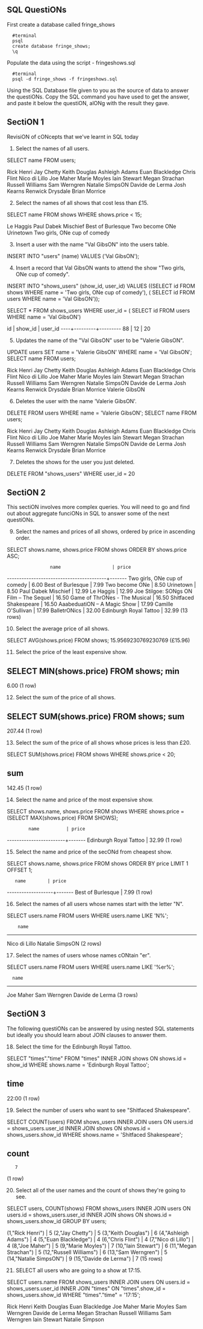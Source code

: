 ## SQL QuestiONs

First create a database called fringe_shows
```
  #terminal
  psql
  create database fringe_shows;
  \q
```

Populate the data using the script - fringeshows.sql
```
  #terminal
  psql -d fringe_shows -f fringeshows.sql
```

Using the SQL Database file given to you as the source of data to answer the questiONs.  Copy the SQL command you have used to get the answer, and paste it below the questiON, alONg with the result they gave.


## SectiON 1

  RevisiON of cONcepts that we've learnt in SQL today

  1. Select the names of all users.

  SELECT name FROM users;

  Rick Henri
  Jay Chetty
  Keith Douglas
  Ashleigh Adams
  Euan Blackledge
  Chris Flint
  Nico di Lillo
  Joe Maher
  Marie Moyles
  Iain Stewart
  Megan Strachan
  Russell Williams
  Sam Werngren
  Natalie SimpsON
  Davide de Lerma
  Josh Kearns
  Renwick Drysdale
  Brian Morrice

  2. Select the names of all shows that cost less than £15.

  SELECT name FROM shows WHERE shows.price < 15;

  Le Haggis
  Paul Dabek Mischief 
  Best of Burlesque
  Two become ONe
  Urinetown
  Two girls, ONe cup of comedy

  3. Insert a user with the name "Val GibsON" into the users table.

  INSERT INTO "users" (name) VALUES
  ('Val GibsON');

  4. Insert a record that Val GibsON wants to attend the show "Two girls, ONe cup of comedy".

  INSERT INTO "shows_users" (show_id, user_id) VALUES ((SELECT id FROM shows WHERE name = 'Two girls, ONe cup of comedy'), ( SELECT id FROM users WHERE name = 'Val GibsON'));

SELECT * FROM shows_users WHERE user_id = ( SELECT id FROM users WHERE name = 'Val GibsON')

 id | show_id | user_id 
----+---------+---------
 88 |      12 |      20


  5. Updates the name of the "Val GibsON" user to be "Valerie GibsON".

  UPDATE users SET name = 'Valerie GibsON' WHERE name = 'Val GibsON';
  SELECT name FROM users;

  Rick Henri
  Jay Chetty
  Keith Douglas
  Ashleigh Adams
  Euan Blackledge
  Chris Flint
  Nico di Lillo
  Joe Maher
  Marie Moyles
  Iain Stewart
  Megan Strachan
  Russell Williams
  Sam Werngren
  Natalie SimpsON
  Davide de Lerma
  Josh Kearns
  Renwick Drysdale
  Brian Morrice
  Valerie GibsON


  6. Deletes the user with the name 'Valerie GibsON'.

  DELETE FROM users WHERE name = 'Valerie GibsON';
  SELECT name FROM users;

  Rick Henri
  Jay Chetty
  Keith Douglas
  Ashleigh Adams
  Euan Blackledge
  Chris Flint
  Nico di Lillo
  Joe Maher
  Marie Moyles
  Iain Stewart
  Megan Strachan
  Russell Williams
  Sam Werngren
  Natalie SimpsON
  Davide de Lerma
  Josh Kearns
  Renwick Drysdale
  Brian Morrice

  7. Deletes the shows for the user you just deleted.

DELETE FROM "shows_users" WHERE user_id = 20


## SectiON 2

  This sectiON involves more complex queries.  You will need to go and find out about aggregate funciONs in SQL to answer some of the next questiONs.

  9. Select the names and prices of all shows, ordered by price in ascending order.

  SELECT shows.name, shows.price FROM shows ORDER BY shows.price ASC;

                    name                   | price 
  -----------------------------------------+-------
   Two girls, ONe cup of comedy            |  6.00
   Best of Burlesque                       |  7.99
   Two become ONe                          |  8.50
   Urinetown                               |  8.50
   Paul Dabek Mischief                     | 12.99
   Le Haggis                               | 12.99
   Joe Stilgoe: SONgs ON Film – The Sequel | 16.50
   Game of ThrONes - The Musical           | 16.50
   Shitfaced Shakespeare                   | 16.50
   AaabeduatiON – A Magic Show             | 17.99
   Camille O'Sullivan                      | 17.99
   BalletrONics                            | 32.00
   Edinburgh Royal Tattoo                  | 32.99
  (13 rows)


  10. Select the average price of all shows.

  SELECT AVG(shows.price) FROM shows;
  15.9569230769230769 (£15.96)


  11. Select the price of the least expensive show.

  SELECT MIN(shows.price) FROM shows;
   min  
  ------
   6.00
  (1 row)

  12. Select the sum of the price of all shows.

  SELECT SUM(shows.price) FROM shows;
    sum   
  --------
   207.44
  (1 row)

  13. Select the sum of the price of all shows whose prices is less than £20.

SELECT SUM(shows.price) FROM shows WHERE shows.price < 20;

  sum   
--------
 142.45
(1 row)


  14. Select the name and price of the most expensive show.

  SELECT shows.name, shows.price FROM shows WHERE shows.price = (SELECT MAX(shows.price) FROM SHOWS);

            name          | price 
  ------------------------+-------
   Edinburgh Royal Tattoo | 32.99
  (1 row)


  15. Select the name and price of the secONd from cheapest show.

SELECT shows.name, shows.price FROM shows ORDER BY price LIMIT 1 OFFSET 1;

       name        | price 
-------------------+-------
 Best of Burlesque |  7.99
(1 row)


  16. Select the names of all users whose names start with the letter "N".

  SELECT users.name FROM users WHERE users.name LIKE 'N%';

        name       
  -----------------
   Nico di Lillo
   Natalie SimpsON
  (2 rows)


  17. Select the names of users whose names cONtain "er".

SELECT users.name FROM users WHERE users.name LIKE '%er%';

      name       
-----------------
 Joe Maher
 Sam Werngren
 Davide de Lerma
(3 rows)



## SectiON 3

  The following questiONs can be answered by using nested SQL statements but ideally you should learn about JOIN clauses to answer them.

  18. Select the time for the Edinburgh Royal Tattoo.

  SELECT "times"."time" FROM "times"
  INNER JOIN shows ON shows.id = show_id WHERE shows.name = 'Edinburgh Royal Tattoo';

   time  
  -------
   22:00
  (1 row)


  19. Select the number of users who want to see "Shitfaced Shakespeare".

  SELECT COUNT(users) FROM shows_users
  INNER JOIN users ON users.id = shows_users.user_id 
  INNER JOIN shows ON shows.id = shows_users.show_id
  WHERE shows.name = 'Shitfaced Shakespeare';

   count 
  -------
       7
  (1 row)



  20. Select all of the user names and the count of shows they're going to see.

  SELECT users, COUNT(shows) FROM shows_users
  INNER JOIN users ON users.id = shows_users.user_id
  INNER JOIN shows ON shows.id = shows_users.show_id
  GROUP BY users;



   (1,"Rick Henri")        |     5
   (2,"Jay Chetty")        |     5
   (3,"Keith Douglas")     |     6
   (4,"Ashleigh Adams")    |     4
   (5,"Euan Blackledge")   |     4
   (6,"Chris Flint")       |     4
   (7,"Nico di Lillo")     |     4
   (8,"Joe Maher")         |     5
   (9,"Marie Moyles")      |     7
   (10,"Iain Stewart")     |     6
   (11,"Megan Strachan")   |     5
   (12,"Russell Williams") |     6
   (13,"Sam Werngren")     |     5
   (14,"Natalie SimpsON")  |     9
   (15,"Davide de Lerma")  |     7
  (15 rows)


  21. SELECT all users who are going to a show at 17:15.

  SELECT users.name FROM shows_users
  INNER JOIN users ON users.id = shows_users.user_id
  INNER JOIN "times" ON "times".show_id = shows_users.show_id
  WHERE "times"."time" = '17:15';

  Rick Henri
  Keith Douglas
  Euan Blackledge
  Joe Maher
  Marie Moyles
  Sam Werngren
  Davide de Lerma
  Megan Strachan
  Russell Williams
  Sam Werngren
  Iain Stewart
  Natalie Simpson









